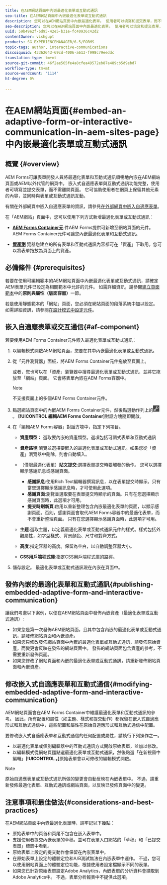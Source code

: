 ```yaml
---
title: 在AEM網站頁面中內嵌最適化表單或互動式通訊
seo-title: 在AEM網站頁面中內嵌最適化表單或互動式通訊
description: 您可以在AEM網站頁面中內嵌最適化表單。 使用者可以填寫和提交表單，而不需離開網站頁面。
seo-description: 您可以在AEM網站頁面中內嵌最適化表單。 使用者可以填寫和提交表單，而不需離開網站頁面。
uuid: 59b49e2f-6d95-42e5-b31e-fc40936c42d2
contentOwner: vishgupt
products: SG_EXPERIENCEMANAGER/6.5/FORMS
topic-tags: author, interactive-communications
discoiquuid: 43362643-69cd-4006-a613-f998c79eeddc
translation-type: tm+mt
source-git-commit: 46f2ae565fe4a8cfea49572eb87a489cb5d9ebd7
workflow-type: tm+mt
source-wordcount: '1114'
ht-degree: 0%

---
```



# 在AEM網站頁面{#embed-an-adaptive-form-or-interactive-communication-in-aem-sites-page}中內嵌最適化表單或互動式通訊

## 概覽 {#overview}

AEM Forms可讓表單開發人員將最適化表單和互動式通訊順暢地內嵌在AEM網站頁面或AEM以外代管的網頁中。 嵌入式自適應表單與互動式通訊功能完整，使用者可填寫並提交表單，而不需離開頁面。 它可協助使用者在網頁上保留其他元素的內容，並同時與表單或互動式通訊互動。

有關在外部網頁中嵌入自適應表單的資訊，請參見[在外部網頁中嵌入自適應表單](/help/forms/using/embed-adaptive-form-external-web-page.md)。

在「AEM網站」頁面中，您可以使用下列方式新增最適化表單或互動式通訊：

* **[AEM Forms Container元](/help/forms/using/embed-adaptive-form-aem-sites.md#af-component)**
件AEM Forms提供可新增至網站頁面的元件。AEM Forms Container元件可讓您內嵌最適化表單和互動式通訊。

* **[資產瀏](/help/forms/using/embed-adaptive-form-aem-sites.md#asset-browser)**
覽器您建立的所有表單和互動式通訊內容都可在「資產」下取用。您可以將表單拖放為頁面上的資產。

## 必備條件 {#prerequisites}

若要在使用可編輯範本的AEM網站頁面中內嵌最適化表單或互動式通訊，請確定AEM表單元件已設定為相關範本中允許的元件。 如需詳細資訊，請參閱[建立頁面範本](/help/sites-authoring/templates.md)中的&#x200B;**原則與屬性（版面容器）**&#x200B;一節。

若是使用靜態範本的「網站」頁面，您必須在網站頁面的段落系統中加以設定。 如需詳細資訊，請參閱[在設計模式中設定元件](/help/sites-authoring/default-components-designmode.md)。

## 嵌入自適應表單或交互通信{#af-component}

若要使用AEM Forms Container元件嵌入最適化表單或互動式通訊：

1. 以編輯模式開啟AEM網站頁面，您要在其中內嵌最適化表單或互動式通訊。
1. 從「元件瀏覽器」面板，將AEM Forms Container元件拖放至頁面上。

   或者，您也可以在「資產」瀏覽器中搜尋最適化表單或互動式通訊，並將它拖放至「網站」頁面。 它會將表單內嵌在AEM Forms容器中。

   >[!NOTE]
   >
   >不支援頁面上的多個AEM Forms Container元件。

1. 點選網站頁面中的內嵌AEM Forms Container元件，然後點選動作列上的![settings_icon](assets/settings_icon.png)。 **[!UICONTROL 編輯AEM Forms Container]**&#x200B;對話方塊隨即開啟。
1. 在「編輯AEM Forms容器」對話方塊中，指定下列項目。

   * **資產類型：** 選取要內嵌的資產類型。選項包括可調式表單和互動式通訊
   * **資產路徑**:瀏覽並選擇要嵌入的最適化表單或互動式通訊。如果您從「資產」瀏覽器中刪除，則會自動填入。
   * （僅限最適化表單）**貼文提交**:選擇表單提交時要觸發的動作。 您可以選擇顯示感謝訊息或感謝頁面。

      * **感謝訊息**:使用Rich Text編輯器撰寫訊息，以在表單提交時顯示。只有當您選擇顯示感謝訊息時，才可使用此選項。
      * **感謝頁面**:瀏覽並選取要在表單提交時顯示的頁面。只有在您選擇顯示感謝頁面時，此選項才可用。
      * **提交時刷新頁**:啟用以重新整理包含內嵌最適化表單的頁面，以顯示感謝頁面。否則，感謝頁面會取代AEM Forms容器中的最適化表單，而不會重新整理頁面。 只有在您選擇顯示感謝頁面時，此選項才可用。
   * **主題**:選取主題，以定義最適化表單或互動式通訊元件的樣式。樣式包括外觀屬性，如字型樣式、背景顏色、尺寸和對齊方式。
   * **高度**:指定容器的高度。保留為空白，以自動調整容器大小。
   * **CSS用戶端程式庫**:指定CSS用戶端程式庫的路徑。


1. 儲存設定。 最適化表單或互動式通訊現在內嵌在頁面中。

## 發佈內嵌的最適化表單和互動式通訊{#publishing-embedded-adaptive-form-and-interactive-communication}

讓我們考慮以下案例，以便在AEM網站頁面中發佈內嵌資產（最適化表單或互動式通訊）:

* 如果您是第一次發佈AEM網站頁面，且其中包含內嵌的最適化表單或互動式通訊，請發佈網站頁面和內嵌資產。
* 如果您只修改發佈網站頁面中內嵌的最適化表單或互動式通訊，請發佈原始資產，而變更會反映在發佈的網站頁面中。 發佈的網站頁面包含資產的參考，不需要重新發佈頁面。
* 如果您修改了網站頁面和內嵌的最適化表單或互動式通訊，請重新發佈網站頁面和內嵌資產。

## 修改嵌入式自適應表單和互動式通信{#modifying-embedded-adaptive-form-and-interactive-communication}

AEM網站頁面會在AEM Forms Container中維護最適化表單和互動式通訊的參考。 因此，所有配置和屬性（如主題、樣式和提交動作）都保留在嵌入式自適應形式和互動式通信中，這些配置和屬性在原始自適應形式和互動式通信中配置。

要修改嵌入式自適應表單和互動式通信的任何配置或屬性，請執行下列操作之一。

* 以最適化表單或個別編輯器中的互動式通訊方式開啟原始表單，並加以修改。
* 以編輯模式從網站頁麵點選最適化表單或互動式通訊，然後點選「在新視窗中編輯」**[!UICONTROL 。]**&#x200B;原始表單會以可修改的編輯模式開啟。

>[!NOTE]
>
>原始自適應表單或互動式通訊所做的變更會自動反映在內嵌表單中。 不過，請重新發佈最適化表單、互動式通訊或網站頁面，以反映已發佈頁面中的變更。

## 注意事項和最佳做法{#considerations-and-best-practices}

在AEM網站頁面中內嵌最適化表單時，請牢記以下幾點：

* 原始表單中的頁首和頁尾不包含在嵌入表單中。
* 支援使用者提交內嵌表單的草稿，並可在表單入口網站的「草稿」和「已提交表單」標籤中看到。
* 原始表單上設定的提交動作會保留在內嵌表單中。
* 在原始表單上設定的體驗定位和A/B測試無法在內嵌表單中運作。 不過，您可以使用網站頁面上的體驗定位功能，根據使用者設定檔顯示不同的表單。
* 如果您已針對原始表單設定Adobe Analytics，內嵌表單的分析資料會擷取到Adobe Analytics中。 不過，表單分析報表中不提供此選項。

